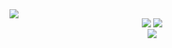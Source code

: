 <img src="https://github.com/nippold/nippold/blob/main/images/github-header-image.png">

<div align="center">
  <img src="https://github-readme-stats.vercel.app/api?username=nippold&count_private=true&show_icons=true&theme=merko&custom_title=Stats">
  <img src="https://github-readme-stats.vercel.app/api/top-langs/?username=nippold&layout=compact&theme=merko">
</div>

<div align="center">
<img src="https://activity-graph.herokuapp.com/graph?username=nippold&bg_color=0a0f0b&color=68b587&line=475c0f&point=91b302&area_color=68b587&area=true">
</div>